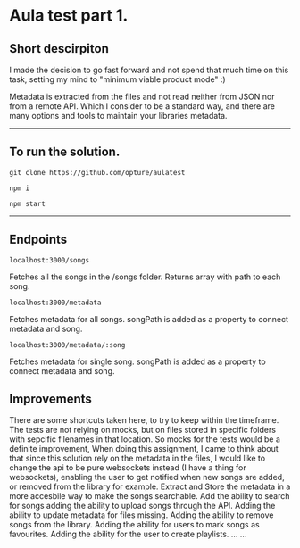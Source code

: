 # Aula test part 1.

## Short descirpiton


I made the decision to go fast forward and not spend that much time on this task, setting my mind to "minimum viable product mode" :)

Metadata is extracted from the files and not read neither from JSON nor from a remote API. Which I consider to be a standard way, and there are many options and tools to maintain your libraries metadata. 
___

## To run the solution.

<pre>
<code>git clone https://github.com/opture/aulatest</code>
</pre>

<pre>
<code>npm i</code>
</pre>

<pre>
<code>npm start</code>
</pre>


___
## Endpoints

<code>localhost:3000/songs</code>

Fetches all the songs in the /songs folder. Returns array with path to each song.

<code>localhost:3000/metadata</code>

Fetches metadata for all songs. songPath is added as a property to connect metadata and song.

<code>localhost:3000/metadata/:song</code>

Fetches metadata for single song. songPath is added as a property to connect metadata and song.


## Improvements
There are some shortcuts taken here, to try to keep within the timeframe.
The tests are not relying on mocks, but on files stored in specific folders with sepcific filenames in that location. So mocks for the tests would be a definite improvement,
When doing this assignment, I came to think about that since this solution rely on the metadata in the files, I would like to change the api to be pure websockets instead (I have a thing for websockets), enabling the user to get notified when new songs are added, or removed from the library for example. 
Extract and Store the metadata in a more accesbile way to make the songs searchable.
Add the ability to search for songs
adding the ability to upload songs through the API.
Adding the ability to update metadata for files missing.
Adding the ability to remove songs from the library.
Adding the ability for users to mark songs as favourites.
Adding the ability for the user to create playlists.
...
...